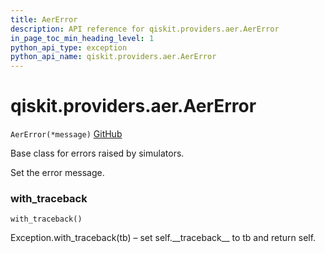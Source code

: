 ```yaml
---
title: AerError
description: API reference for qiskit.providers.aer.AerError
in_page_toc_min_heading_level: 1
python_api_type: exception
python_api_name: qiskit.providers.aer.AerError
---
```


<span id="qiskit-providers-aer-aererror" />

# qiskit.providers.aer.AerError

<span id="qiskit.providers.aer.AerError" />

`AerError(*message)` [GitHub](https://github.com/qiskit/qiskit-aer/tree/stable/0.7/qiskit/providers/aer/aererror.py "view source code")

Base class for errors raised by simulators.

Set the error message.

### with\_traceback

<span id="qiskit.providers.aer.AerError.with_traceback" />

`with_traceback()`

Exception.with\_traceback(tb) – set self.\_\_traceback\_\_ to tb and return self.

